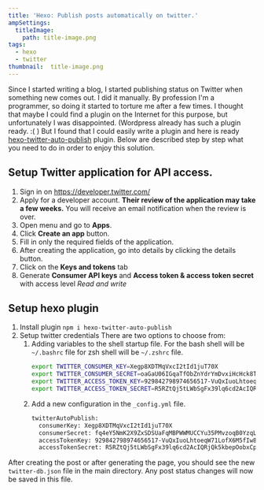 ```yaml
---
title: 'Hexo: Publish posts automatically on twitter.'
ampSettings:
  titleImage:
    path: title-image.png
tags:
  - hexo
  - twitter
thumbnail:  title-image.png
---
```


Since I started writing a blog, I started publishing status on Twitter when something new comes out. I did it manually. By profession I'm a programmer, so doing it started to torture me after a few times. I thought that maybe I could find a plugin on the Internet for this purpose, but unfortunately I was disappointed. (Wordpress already has such a plugin ready. :( ) But I found that I could easily write a plugin and here is ready [hexo-twitter-auto-publish][hexo-twitter-auto-publish] plugin. Below are described step by step what you need to do in order to enjoy this solution.

## Setup Twitter application for API access.

1. Sign in on https://developer.twitter.com/
2. Apply for a developer account.
   **Their review of the application may take a few weeks.** You will receive an email notification when the review is over.
3. Open menu and go to **Apps**.
4. Click **Create an app** button.
5. Fill in only the required fields of the application.
6. After creating the application, go into details by clicking the details button.
7. Click on the **Keys and tokens** tab
8. Generate **Consumer API keys** and **Access token & access token secret** with access level *Read and write*

## Setup hexo plugin

1. Install plugin `npm i hexo-twitter-auto-publish`
2. Setup twitter credentials
   There are two options to choose from:
   1. Adding variables to the shell startup file. 
      For the bash shell will be `~/.bashrc` file for zsh shell will be `~/.zshrc` file.
      ```bash
      export TWITTER_CONSUMER_KEY=Xegp8XDTMqVxcI2tId1juT70X
      export TWITTER_CONSUMER_SECRET=oaGaU06IGqaTfObZnYdrYmDvxiHcHck8TQ9Xk61Ze1ghjHQYkP
      export TWITTER_ACCESS_TOKEN_KEY=929842798974656517-VuQxIuoLhtoeqW71LofX6M5fIw8Pf3c
      export TWITTER_ACCESS_TOKEN_SECRET=R5RZtQj5tLWbSgFx39lq6cd2AcIQRjQk5kbepOobxCplA
      ```
   2. Add a new configuration in the `_config.yml` file.
      ```bash
      twitterAutoPublish:
        consumerKey: Xegp8XDTMqVxcI2tId1juT70X
        consumerSecret: fq4eY5NmK2X9ZxSDSUaFqMBPWWMUCCYu35PMvzoqB0YzqLOTEs
        accessTokenKey: 929842798974656517-VuQxIuoLhtoeqW71LofX6M5fIw8Pf3c
        accessTokenSecret: R5RZtQj5tLWbSgFx39lq6cd2AcIQRjQk5kbepOobxCplA
      ```

After creating the post or after generating the page, you should see the new `twitter-db.json` file in the main directory. Any post status changes will now be saved in this file.


[hexo-twitter-auto-publish]: https://www.npmjs.com/package/hexo-twitter-auto-publish